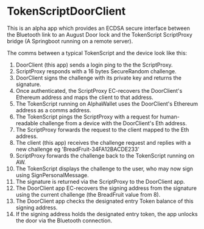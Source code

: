# TokenScriptDoorClient

This is an alpha app which provides an ECDSA secure interface between the Bluetooth link to an August Door lock and the TokenScript ScriptProxy bridge (A Springboot running on a remote server).

The comms between a typical TokenScript and the device look like this:

1. DoorClient (this app) sends a login ping to the the ScriptProxy.
2. ScriptProxy responds with a 16 bytes SecureRandom challenge.
3. DoorClient signs the challenge with its private key and returns the signature.
4. Once authenticated, the ScriptProxy EC-recovers the DoorClient's Ethereum address and maps the client to that address.
5. The TokenScript running on AlphaWallet uses the DoorClient's Ethereum address as a comms address.
6. The TokenScript pings the ScriptProxy with a request for human-readable challenge from a device with the DoorClient's Eth address.
7. The ScriptProxy forwards the request to the client mapped to the Eth address.
8. The client (this app) receives the challenge request and replies with a new challenge eg 'BreadFruit-34FA12BACDE233'
9. ScriptProxy forwards the challenge back to the TokenScript running on AW.
10. The TokenScript displays the challenge to the user, who may now sign using SignPersonalMessage.
11. The signature is returned via the ScriptProxy to the DoorClient app.
12. The DoorClient app EC-recovers the signing address from the signature using the current challenge (the BreadFruit value from 8).
13. The DoorClient app checks the designated entry Token balance of this signing address.
14. If the signing address holds the designated entry token, the app unlocks the door via the Bluetooth connection.
